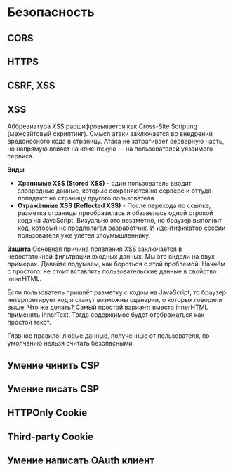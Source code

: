 # Безопасность

## CORS

## HTTPS

## CSRF, XSS

## XSS
Аббревиатура XSS расшифровывается как Cross-Site Scripting (межсайтовый скриптинг). Смысл атаки заключается во внедрении вредоносного кода в страницу. Атака не затрагивает серверную часть, но напрямую влияет на клиентскую — на пользователей уязвимого сервиса.

**Виды**

* **Хранимые XSS (Stored XSS)** - один пользователь вводит зловредные данные, которые сохраняются на сервере и оттуда попадают на страницу другого пользователя.
* **Отражённые XSS (Reflected XSS)** - После перехода по ссылке, разметка страницы преобразилась и обзавелась одной строкой кода на JavaScript. Визуально это незаметно, но браузер выполнит код, который не предполагал разработчик. И идентификатор сессии пользователя уже улетел злоумышленнику.

**Защита**
Основная причина появления XSS заключается в недостаточной фильтрации входных данных. Мы это видели на двух примерах. Давайте подумаем, как бороться с этой проблемой. Начнём с простого: не стоит вставлять пользовательские данные в свойство innerHTML.

Если пользователь пришлёт разметку с кодом на JavaScript, то браузер интерпретирует код и станут возможны сценарии, о которых говорили выше. Что же делать? Самый простой вариант: вместо innerHTML применять innerText. Тогда содержимое будет отображаться как простой текст.

Главное правило: любые данные, полученные от пользователя, по умолчанию нельзя считать безопасными.

## Умение чинить CSP

## Умение писать CSP

## HTTPOnly Cookie

## Third-party Cookie

## Умение написать OAuth клиент
